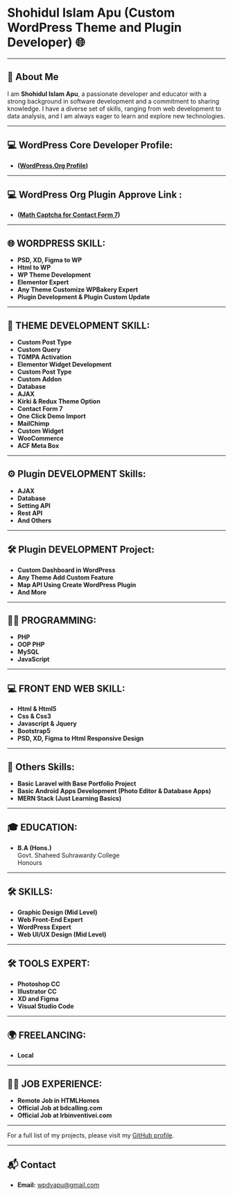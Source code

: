 # Shohidul Islam Apu (Custom WordPress Theme and Plugin Developer) 🌐

---

## 👋 About Me
I am **Shohidul Islam Apu**, a passionate developer and educator with a strong background in software development and a commitment to sharing knowledge. I have a diverse set of skills, ranging from web development to data analysis, and I am always eager to learn and explore new technologies.

---

## 💻 WordPress Core Developer Profile:

- **([WordPress.Org Profile](https://profiles.wordpress.org/shohidulislamapu/))**

---

## 💻 WordPress Org Plugin Approve Link :

- **([Math Captcha for Contact Form 7](https://wordpress.org/plugins/math-captcha-for-contact-form-7/))**

---

## 🌐 WORDPRESS SKILL:

- **PSD, XD, Figma to WP**
- **Html to WP**
- **WP Theme Development**
- **Elementor Expert**
- **Any Theme Customize WPBakery Expert**
- **Plugin Development & Plugin Custom Update**

---

## 🎨 THEME DEVELOPMENT SKILL:

- **Custom Post Type**
- **Custom Query**
- **TGMPA Activation**
- **Elementor Widget Development**
- **Custom Post Type**
- **Custom Addon**
- **Database**
- **AJAX**
- **Kirki & Redux Theme Option**
- **Contact Form 7**
- **One Click Demo Import**
- **MailChimp**
- **Custom Widget**
- **WooCommerce**
- **ACF Meta Box**

---

## ⚙️ Plugin DEVELOPMENT Skills:

- **AJAX**
- **Database**
- **Setting API**
- **Rest API**
- **And Others**

---

## 🛠️ Plugin DEVELOPMENT Project:

- **Custom Dashboard in WordPress**
- **Any Theme Add Custom Feature**
- **Map API Using Create WordPress Plugin**
- **And More**

---

## 🧑‍💻 PROGRAMMING:

- **PHP**
- **OOP PHP**
- **MySQL**
- **JavaScript**

---

## 💻 FRONT END WEB SKILL:

- **Html & Html5**
- **Css & Css3**
- **Javascript & Jquery**
- **Bootstrap5**
- **PSD, XD, Figma to Html Responsive Design**

---

## 🧩 Others Skills:

- **Basic Laravel with Base Portfolio Project**
- **Basic Android Apps Development (Photo Editor & Database Apps)**
- **MERN Stack (Just Learning Basics)**

---

## 🎓 EDUCATION:

- **B.A (Hons.)**  
  Govt. Shaheed Suhrawardy College  
  Honours

---

## 🛠️ SKILLS:

- **Graphic Design (Mid Level)**
- **Web Front-End Expert**
- **WordPress Expert**
- **Web UI/UX Design (Mid Level)**

---

## 🛠️ TOOLS EXPERT:

- **Photoshop CC**
- **Illustrator CC**
- **XD and Figma**
- **Visual Studio Code**

---

## 🌍 FREELANCING:

- **Local**

---

## 🧑‍💼 JOB EXPERIENCE:

- **Remote Job in HTMLHomes**
- **Official Job at bdcalling.com**
- **Official Job at lrbinventivei.com**

---

For a full list of my projects, please visit my [GitHub profile](https://www.github.com/shohidulislamapu71).

---

## 📬 Contact

- **Email:** [wpdvapu@gmail.com](mailto:wpdvapu@gmail.com)
